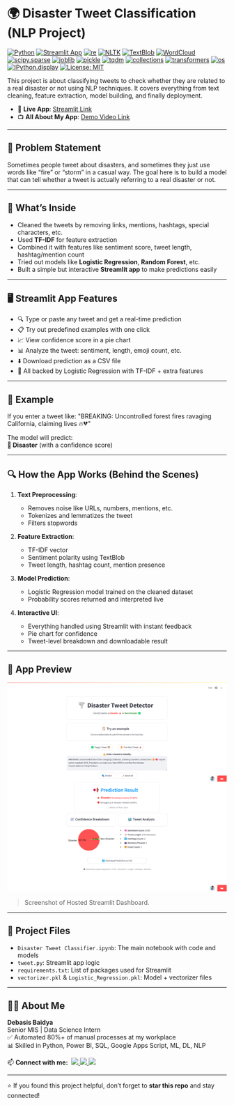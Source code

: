 # 🌍 Disaster Tweet Classification (NLP Project)

[![Python](https://img.shields.io/badge/Python-3.10-blue.svg)](https://www.python.org/)
[![Streamlit App](https://img.shields.io/badge/Live%20App-Streamlit-brightgreen?logo=streamlit)](https://disaster-tweet-nlp-debasis-baidya.streamlit.app)
[![re](https://img.shields.io/badge/re-Regex-blue)](https://docs.python.org/3/library/re.html)
[![NLTK](https://img.shields.io/badge/NLTK-NLP-blueviolet?logo=python&logoColor=white)](https://www.nltk.org/)
[![TextBlob](https://img.shields.io/badge/TextBlob-Sentiment-yellowgreen)](https://textblob.readthedocs.io/en/dev/)
[![WordCloud](https://img.shields.io/badge/WordCloud-Used-lightblue)](https://amueller.github.io/word_cloud/)
[![scipy.sparse](https://img.shields.io/badge/SciPy.sparse-SparseMatrix-orange)](https://docs.scipy.org/doc/scipy/reference/sparse.html)
[![joblib](https://img.shields.io/badge/Joblib-ModelSaving-darkgreen)](https://joblib.readthedocs.io/)
[![pickle](https://img.shields.io/badge/Pickle-Serialization-green)](https://docs.python.org/3/library/pickle.html)
[![tqdm](https://img.shields.io/badge/tqdm-ProgressBar-teal)](https://tqdm.github.io/)
[![collections](https://img.shields.io/badge/collections-DataStructures-lightgrey)](https://docs.python.org/3/library/collections.html)
[![transformers](https://img.shields.io/badge/Transformers-HuggingFace-red?logo=huggingface&logoColor=white)](https://huggingface.co/transformers/)
[![os](https://img.shields.io/badge/OS_Module-Used-lightgrey)](https://docs.python.org/3/library/os.html)
[![IPython.display](https://img.shields.io/badge/IPython.display-Jupyter-magenta)](https://ipython.readthedocs.io/en/stable/api/generated/IPython.display.html)
[![License: MIT](https://img.shields.io/badge/License-MIT-yellow.svg)](LICENSE)

This project is about classifying tweets to check whether they are related to a real disaster or not using NLP techniques. It covers everything from text cleaning, feature extraction, model building, and finally deployment.

- 🚀 **Live App**: [Streamlit Link](https://disaster-tweet-nlp-debasis-baidya.streamlit.app)
- 📺 **All About My App**: [Demo Video Link](https://youtu.be/VebH__P0o5s)

---

## 📌 Problem Statement

Sometimes people tweet about disasters, and sometimes they just use words like “fire” or “storm” in a casual way. The goal here is to build a model that can tell whether a tweet is actually referring to a real disaster or not.

---

## 🧠 What’s Inside

- Cleaned the tweets by removing links, mentions, hashtags, special characters, etc.
- Used **TF-IDF** for feature extraction
- Combined it with features like sentiment score, tweet length, hashtag/mention count
- Tried out models like **Logistic Regression**, **Random Forest**, etc.
- Built a simple but interactive **Streamlit app** to make predictions easily

---

## 🖥️ Streamlit App Features

- 🔍 Type or paste any tweet and get a real-time prediction
- 📋 Try out predefined examples with one click
- 📈 View confidence score in a pie chart
- 📊 Analyze the tweet: sentiment, length, emoji count, etc.
- ⬇️ Download prediction as a CSV file
- 🧠 All backed by Logistic Regression with TF-IDF + extra features

---

## 🧪 Example

If you enter a tweet like: "BREAKING: Uncontrolled forest fires ravaging California, claiming lives 🔥💔"


The model will predict:  
**🚨 Disaster** (with a confidence score)

---

## 🔍 How the App Works (Behind the Scenes)

1. **Text Preprocessing**:
   - Removes noise like URLs, numbers, mentions, etc.
   - Tokenizes and lemmatizes the tweet
   - Filters stopwords

2. **Feature Extraction**:
   - TF-IDF vector
   - Sentiment polarity using TextBlob
   - Tweet length, hashtag count, mention presence

3. **Model Prediction**:
   - Logistic Regression model trained on the cleaned dataset
   - Probability scores returned and interpreted live

4. **Interactive UI**:
   - Everything handled using Streamlit with instant feedback
   - Pie chart for confidence
   - Tweet-level breakdown and downloadable result

---

## 📸 App Preview

![App Screenshot](app_screenshot.png)

> Screenshot of Hosted Streamlit Dashboard.

---

## 📁 Project Files

- `Disaster Tweet Classifier.ipynb`: The main notebook with code and models
- `tweet.py`: Streamlit app logic
- `requirements.txt`: List of packages used for Streamlit
- `vectorizer.pkl` & `Logistic_Regression.pkl`: Model + vectorizer files

---

## 🙋‍♂️ About Me

**Debasis Baidya**  
Senior MIS | Data Science Intern  
✅ Automated 80%+ of manual processes at my workplace  
📊 Skilled in Python, Power BI, SQL, Google Apps Script, ML, DL, NLP  
<p align="left">
  📫 <strong>Connect with me:</strong>&nbsp;

  <a href="https://www.linkedin.com/in/debasisbaidya">
    <img src="https://img.shields.io/badge/LinkedIn-View_Profile-blue?logo=linkedin&logoColor=white" />
  </a>

  <a href="mailto:speak2debasis@gmail.com">
    <img src="https://img.shields.io/badge/Gmail-Mail_Me-red?logo=gmail&logoColor=white" />
  </a>

  <a href="https://api.whatsapp.com/send?phone=918013316086&text=Hi%20Debasis!">
    <img src="https://img.shields.io/badge/WhatsApp-Message-green?logo=whatsapp&logoColor=white" />
  </a>
</p>

---

⭐ If you found this project helpful, don’t forget to **star this repo** and stay connected!

